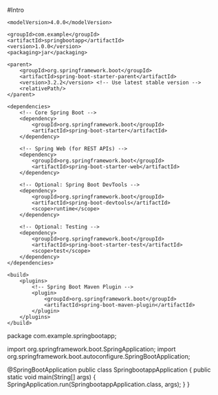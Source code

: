 #Intro
<project xmlns="http://maven.apache.org/POM/4.0.0" 
         xmlns:xsi="http://www.w3.org/2001/XMLSchema-instance"
         xsi:schemaLocation="http://maven.apache.org/POM/4.0.0 
         http://maven.apache.org/xsd/maven-4.0.0.xsd">
  
    <modelVersion>4.0.0</modelVersion>

    <groupId>com.example</groupId>
    <artifactId>springbootapp</artifactId>
    <version>1.0.0</version>
    <packaging>jar</packaging>

    <parent>
        <groupId>org.springframework.boot</groupId>
        <artifactId>spring-boot-starter-parent</artifactId>
        <version>3.2.2</version> <!-- Use latest stable version -->
        <relativePath/>
    </parent>

    <dependencies>
        <!-- Core Spring Boot -->
        <dependency>
            <groupId>org.springframework.boot</groupId>
            <artifactId>spring-boot-starter</artifactId>
        </dependency>

        <!-- Spring Web (for REST APIs) -->
        <dependency>
            <groupId>org.springframework.boot</groupId>
            <artifactId>spring-boot-starter-web</artifactId>
        </dependency>

        <!-- Optional: Spring Boot DevTools -->
        <dependency>
            <groupId>org.springframework.boot</groupId>
            <artifactId>spring-boot-devtools</artifactId>
            <scope>runtime</scope>
        </dependency>

        <!-- Optional: Testing -->
        <dependency>
            <groupId>org.springframework.boot</groupId>
            <artifactId>spring-boot-starter-test</artifactId>
            <scope>test</scope>
        </dependency>
    </dependencies>

    <build>
        <plugins>
            <!-- Spring Boot Maven Plugin -->
            <plugin>
                <groupId>org.springframework.boot</groupId>
                <artifactId>spring-boot-maven-plugin</artifactId>
            </plugin>
        </plugins>
    </build>

</project>











package com.example.springbootapp;

import org.springframework.boot.SpringApplication;
import org.springframework.boot.autoconfigure.SpringBootApplication;

@SpringBootApplication
public class SpringbootappApplication {
    public static void main(String[] args) {
        SpringApplication.run(SpringbootappApplication.class, args);
    }
}
